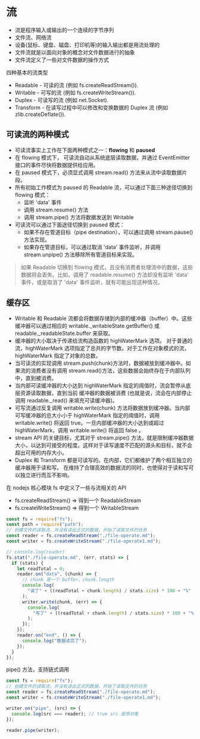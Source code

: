 # 流

- 流是程序输入或输出的一个连续的字节序列
- 文件流、网络流
- 设备(鼠标、键盘、磁盘、打印机等)的输入输出都是用流处理的
- 文件流就是以面向对象的概念对文件数据进行的抽象
- 文件流定义了一些对文件数据的操作方式

四种基本的流类型

- Readable - 可读的流 (例如 fs.createReadStream()).
- Writable - 可写的流 (例如 fs.createWriteStream()).
- Duplex - 可读写的流 (例如 net.Socket).
- Transform - 在读写过程中可以修改和变换数据的 Duplex 流 (例如 zlib.createDeflate()).

## 可读流的两种模式

- 可读流事实上工作在下面两种模式之一：**flowing** 和 **paused**
- 在 flowing 模式下， 可读流自动从系统底层读取数据，并通过 EventEmitter 接口的事件尽快将数据提供给应用。
- 在 paused 模式下，必须显式调用 stream.read() 方法来从流中读取数据片段。
- 所有初始工作模式为 paused 的 Readable 流，可以通过下面三种途径切换到 flowing 模式：
  - 监听 'data' 事件
  - 调用 stream.resume() 方法
  - 调用 stream.pipe() 方法将数据发送到 Writable
- 可读流可以通过下面途径切换到 paused 模式：
  - 如果不存在管道目标（pipe destination），可以通过调用 stream.pause() 方法实现。
  - 如果存在管道目标，可以通过取消 'data' 事件监听，并调用 stream.unpipe() 方法移除所有管道目标来实现。

> 如果 Readable 切换到 flowing 模式，且没有消费者处理流中的数据，这些数据将会丢失。比如，调用了 readable.resume() 方法却没有监听 'data' 事件，或是取消了 'data' 事件监听，就有可能出现这种情况。

## 缓存区

- Writable 和 Readable 流都会将数据存储到内部的缓冲器（buffer）中。这些缓冲器可以通过相应的 writable.\_writableState.getBuffer() 或 readable.\_readableState.buffer 来获取。
- 缓冲器的大小取决于传递给流构造函数的 highWaterMark 选项。 对于普通的流，highWaterMark 选项指定了总共的字节数。对于工作在对象模式的流， highWaterMark 指定了对象的总数。
- 当可读流的实现调用 stream.push(chunk)方法时，数据被放到缓冲器中。如果流的消费者没有调用 stream.read()方法，这些数据会始终存在于内部队列中，直到被消费。
- 当内部可读缓冲器的大小达到 highWaterMark 指定的阈值时，流会暂停从底层资源读取数据，直到当前 缓冲器的数据被消费 (也就是说，流会在内部停止调用 readable.\_read() 来填充可读缓冲器)。
- 可写流通过反复调用 writable.write(chunk) 方法将数据放到缓冲器。当内部可写缓冲器的总大小小于 highWaterMark 指定的阈值时，调用 writable.write() 将返回 true。一旦内部缓冲器的大小达到或超过 highWaterMark，调用 writable.write() 将返回 false 。
- stream API 的关键目标，尤其对于 stream.pipe() 方法，就是限制缓冲器数据大小，以达到可接受的程度。这样对于读写速度不匹配的源头和目标，就不会超出可用的内存大小。
- Duplex 和 Transform 都是可读写的。在内部，它们都维护了两个相互独立的缓冲器用于读和写。 在维持了合理高效的数据流的同时，也使得对于读和写可以独立进行而互不影响。

在 nodejs 核心模块 fs 中定义了一些与流相关的 API

- fs.createReadStream() => 得到一个 ReadableStream
- fs.createWriteStream() => 得到一个 WritableStream

```js
const fs = require("fs");
const path = require("path");
// 创建文件的读取流，并没有读出正式的数据，开始了读取文件的任务
const reader = fs.createReadStream("./file-operate.md");
const writer = fs.createWriteStream("./file-operate1.md");

// console.log(reader)
fs.stat("./file-operate.md", (err, stats) => {
  if (stats) {
    let readTotal = 0;
    reader.on("data", (chunk) => {
      // chunk 是一个 buffer，chunk.length
      console.log(
        "读了" + ((readTotal + chunk.length) / stats.size) * 100 + "%"
      );
      writer.write(chunk, (err) => {
        console.log(
          "写了" + ((readTotal + chunk.length) / stats.size) * 100 + "%"
        );
      });
    });
    reader.on("end", () => {
      console.log("数据读完了");
    });
  }
});
```

pipe() 方法，支持链式调用

```js
const fs = require("fs");
// 创建文件的读取流，并没有读出正式的数据，开始了读取文件的任务
const reader = fs.createReadStream("./file-operate.md");
const writer = fs.createWriteStream("./file-operate1.md");

writer.on("pipe", (src) => {
  console.log(src === reader); // true src 是原对象
});

reader.pipe(writer);
```
